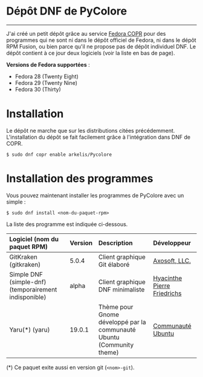 <!--
.. title: Dépôt DNF de PyColore
.. hidetitle: yes
.. slug: depot-dnf
.. date: 2018-12-06 23:20:28 UTC+01:00
.. tags: 
.. category: 
.. link: 
.. description: 
.. type: text
-->

<h1 class="page-title">Dépôt DNF de PyColore</h1>
<hr class="title-hr">

J'ai créé un petit dépôt grâce au service [Fedora COPR](https://copr.fedorainfracloud.org/)
pour des programmes qui ne sont ni dans le dépôt officiel de Fedora, ni dans le dépôt RPM Fusion,
ou bien parce qu'il ne propose pas de dépôt individuel DNF. Le dépôt contient à ce jour deux
logiciels (voir la liste en bas de page).

**Versions de Fedora supportées** :

* Fedora 28 (Twenty Eight)
* Fedora 29 (Twenty Nine)
* Fedora 30 (Thirty)

# Installation

Le dépôt ne marche que sur les distributions citées précédemment. L'installation du dépôt se
fait facilement grâce à l'intégration dans DNF de COPR.

```
$ sudo dnf copr enable arkelis/Pycolore
```

# Installation des programmes

Vous pouvez maintenant installer les programmes de PyColore avec un simple :

```
$ sudo dnf install <nom-du-paquet-rpm>
```

La liste des programme est indiquée ci-dessous.


| **Logiciel (nom du paquet RPM)** | **Version** | **Description**                  | **Développeur**                                                   |
|:---------------------------------|:------------|:---------------------------------|:------------------------------------------------------------------|
| GitKraken (gitkraken)            | 5.0.4       | Client graphique Git élaboré     | [Axosoft, LLC.](https://www.gitkraken.com/)                       |
| Simple DNF (simple-dnf) (temporairement indisponible)         | alpha       | Client graphique DNF minimaliste | [Hyacinthe Pierre Friedrichs](http://3615.hyakosm.net/portfolio/) |
| Yaru(*) (yaru)                      | 19.0.1           | Thème pour Gnome développé par la communauté Ubuntu (Community theme) | [Communauté Ubuntu](https://github.com/ubuntu/yaru) |

(*) Ce paquet exite aussi en version git (`<nom>-git`).
